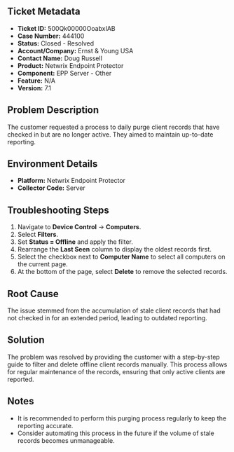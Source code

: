 ## Ticket Metadata
- **Ticket ID:** 500Qk00000OoabxIAB
- **Case Number:** 444100
- **Status:** Closed - Resolved
- **Account/Company:** Ernst & Young USA
- **Contact Name:** Doug Russell
- **Product:** Netwrix Endpoint Protector
- **Component:** EPP Server - Other
- **Feature:** N/A
- **Version:** 7.1

## Problem Description
The customer requested a process to daily purge client records that have checked in but are no longer active. They aimed to maintain up-to-date reporting.

## Environment Details
- **Platform:** Netwrix Endpoint Protector
- **Collector Code:** Server

## Troubleshooting Steps
1. Navigate to **Device Control** -> **Computers**.
2. Select **Filters**.
3. Set **Status = Offline** and apply the filter.
4. Rearrange the **Last Seen** column to display the oldest records first.
5. Select the checkbox next to **Computer Name** to select all computers on the current page.
6. At the bottom of the page, select **Delete** to remove the selected records.

## Root Cause
The issue stemmed from the accumulation of stale client records that had not checked in for an extended period, leading to outdated reporting.

## Solution
The problem was resolved by providing the customer with a step-by-step guide to filter and delete offline client records manually. This process allows for regular maintenance of the records, ensuring that only active clients are reported.

## Notes
- It is recommended to perform this purging process regularly to keep the reporting accurate.
- Consider automating this process in the future if the volume of stale records becomes unmanageable.